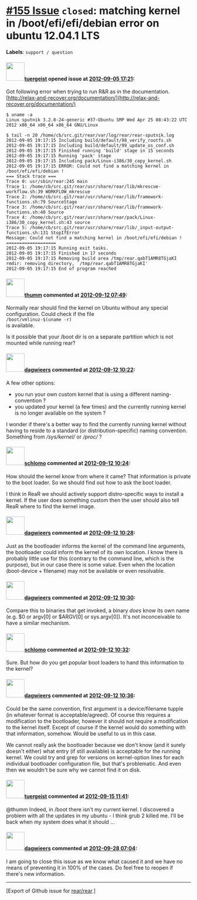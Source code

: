 [\#155 Issue](https://github.com/rear/rear/issues/155) `closed`: matching kernel in /boot/efi/efi/debian error on ubuntu 12.04.1 LTS
====================================================================================================================================

**Labels**: `support / question`

#### <img src="https://avatars.githubusercontent.com/u/506530?v=4" width="50">[tuergeist](https://github.com/tuergeist) opened issue at [2012-09-05 17:21](https://github.com/rear/rear/issues/155):

Got following error when trying to run R&R as in the documentation.
[http://relax-and-recover.org/documentation/](http://relax-and-recover.org/documentation/)

    $ uname -a
    Linux sputnik 3.2.0-24-generic #37-Ubuntu SMP Wed Apr 25 08:43:22 UTC 2012 x86_64 x86_64 x86_64 GNU/Linux

    $ tail -n 20 /home/cb/src.git/rear/var/log/rear/rear-sputnik.log
    2012-09-05 19:17:15 Including build/default/98_verify_rootfs.sh
    2012-09-05 19:17:15 Including build/default/99_update_os_conf.sh
    2012-09-05 19:17:15 Finished running 'build' stage in 15 seconds
    2012-09-05 19:17:15 Running 'pack' stage
    2012-09-05 19:17:15 Including pack/Linux-i386/30_copy_kernel.sh
    2012-09-05 19:17:15 ERROR: Could not find a matching kernel in /boot/efi/efi/debian !
    === Stack trace ===
    Trace 0: usr/sbin/rear:245 main
    Trace 1: /home/cb/src.git/rear/usr/share/rear/lib/mkrescue-workflow.sh:39 WORKFLOW_mkrescue
    Trace 2: /home/cb/src.git/rear/usr/share/rear/lib/framework-functions.sh:79 SourceStage
    Trace 3: /home/cb/src.git/rear/usr/share/rear/lib/framework-functions.sh:40 Source
    Trace 4: /home/cb/src.git/rear/usr/share/rear/pack/Linux-i386/30_copy_kernel.sh:43 source
    Trace 5: /home/cb/src.git/rear/usr/share/rear/lib/_input-output-functions.sh:131 StopIfError
    Message: Could not find a matching kernel in /boot/efi/efi/debian !
    ===================
    2012-09-05 19:17:15 Running exit tasks.
    2012-09-05 19:17:15 Finished in 17 seconds
    2012-09-05 19:17:15 Removing build area /tmp/rear.qabT1AMR8TGjaKI
    rmdir: removing directory, `/tmp/rear.qabT1AMR8TGjaKI'
    2012-09-05 19:17:15 End of program reached

#### <img src="https://avatars.githubusercontent.com/u/2016802?v=4" width="50">[thumm](https://github.com/thumm) commented at [2012-09-12 07:49](https://github.com/rear/rear/issues/155#issuecomment-8484848):

Normally rear should find the kernel on Ubuntu without any special
configuration. Could check if the file  
`/boot/vmlinuz-$(uname -r)`  
is available.

Is it possible that your /boot dir is on a separate partition which is
not mounted while running rear?

#### <img src="https://avatars.githubusercontent.com/u/388198?u=0732dee3fe5002278cfbf40359ec431bdcf5f06c&v=4" width="50">[dagwieers](https://github.com/dagwieers) commented at [2012-09-12 10:22](https://github.com/rear/rear/issues/155#issuecomment-8488256):

A few other options:

-   you run your own custom kernel that is using a different
    naming-convention ?
-   you updated your kernel (a few times) and the currently running
    kernel is no longer available on the system ?

I wonder if there's a better way to find the currently running kernel
without having to reside to a standard (or distribution-specific) naming
convention. Something from */sys/kernel/* or */proc/* ?

#### <img src="https://avatars.githubusercontent.com/u/101384?v=4" width="50">[schlomo](https://github.com/schlomo) commented at [2012-09-12 10:24](https://github.com/rear/rear/issues/155#issuecomment-8488300):

How should the kernel know from where it came? That information is
private to the boot loader. So we should find out how to ask the boot
loader.

I think in ReaR we should actively support distro-specific ways to
install a kernel. If the user does something custom then the user should
also tell ReaR where to find the kernel image.

#### <img src="https://avatars.githubusercontent.com/u/388198?u=0732dee3fe5002278cfbf40359ec431bdcf5f06c&v=4" width="50">[dagwieers](https://github.com/dagwieers) commented at [2012-09-12 10:28](https://github.com/rear/rear/issues/155#issuecomment-8488391):

Just as the bootloader informs the kernel of the command line arguments,
the bootloader could inform the kernel of its own location. I know there
is probably little use for this (contrary to the command line, which is
the purpose), but in our case there is some value. Even when the
location (boot-device + filename) may not be available or even
resolvable.

#### <img src="https://avatars.githubusercontent.com/u/388198?u=0732dee3fe5002278cfbf40359ec431bdcf5f06c&v=4" width="50">[dagwieers](https://github.com/dagwieers) commented at [2012-09-12 10:30](https://github.com/rear/rear/issues/155#issuecomment-8488441):

Compare this to binaries that get invoked, a binary *does* know its own
name (e.g. $0 or argv\[0\] or $ARGV\[0\] or sys.argv\[0\]). It's not
inconceivable to have a similar mechanism.

#### <img src="https://avatars.githubusercontent.com/u/101384?v=4" width="50">[schlomo](https://github.com/schlomo) commented at [2012-09-12 10:32](https://github.com/rear/rear/issues/155#issuecomment-8488464):

Sure. But how do you get popular boot loaders to hand this information
to the kernel?

#### <img src="https://avatars.githubusercontent.com/u/388198?u=0732dee3fe5002278cfbf40359ec431bdcf5f06c&v=4" width="50">[dagwieers](https://github.com/dagwieers) commented at [2012-09-12 10:36](https://github.com/rear/rear/issues/155#issuecomment-8488584):

Could be the same convention, first argument is a device/filename tupple
(in whatever format is acceptable/agreed). Of course this requires a
modification to the bootloader, however it should not require a
modification to the kernel itself. Except of course if the kernel would
do something with that information, somehow. Would be useful to us in
this case.

We cannot really ask the bootloader because we don't know (and it surely
doesn't either) what entry (if still available) is acceptable for the
running kernel. We could try and grep for versions on kernel-option
lines for each individual bootloader configuration file, but that's
problematic. And even then we wouldn't be sure why we cannot find it on
disk.

#### <img src="https://avatars.githubusercontent.com/u/506530?v=4" width="50">[tuergeist](https://github.com/tuergeist) commented at [2012-09-15 11:41](https://github.com/rear/rear/issues/155#issuecomment-8583998):

@thumm Indeed, in /boot there isn't my current kernel. I discovered a
problem with all the updates in my ubuntu - I think grub 2 killed me.
I'll be back when my system does what it should ...

#### <img src="https://avatars.githubusercontent.com/u/388198?u=0732dee3fe5002278cfbf40359ec431bdcf5f06c&v=4" width="50">[dagwieers](https://github.com/dagwieers) commented at [2012-09-28 07:04](https://github.com/rear/rear/issues/155#issuecomment-8966336):

I am going to close this issue as we know what caused it and we have no
means of preventing it in 100% of the cases. Do feel free to reopen if
there's new information.

------------------------------------------------------------------------

\[Export of Github issue for
[rear/rear](https://github.com/rear/rear).\]
